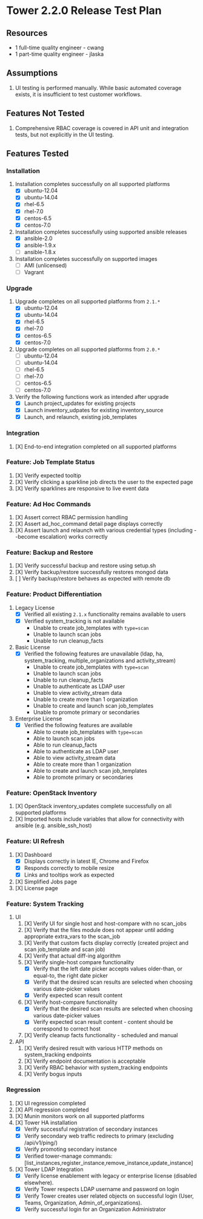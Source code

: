 # Tower 2.2.0 Release Test Plan

## Resources
* 1 full-time quality engineer - cwang
* 1 part-time quality engineer - jlaska

## Assumptions
1. UI testing is performed manually.  While basic automated coverage exists, it is insufficient to test customer workflows.

## Features Not Tested
1. Comprehensive RBAC coverage is covered in API unit and integration tests, but not explicitly in the UI testing.

## Features Tested

### Installation
1. Installation completes successfully on all supported platforms
    * [X] ubuntu-12.04
    * [X] ubuntu-14.04
    * [X] rhel-6.5
    * [X] rhel-7.0
    * [X] centos-6.5
    * [X] centos-7.0
1. Installation completes successfully using supported ansible releases
    * [X] ansible-2.0
    * [X] ansible-1.9.x
    * [ ] ansible-1.8.x
1. Installation completes successfully on supported images
    * [ ] AMI (unlicensed)
    * [ ] Vagrant

### Upgrade
1. Upgrade completes on all supported platforms from `2.1.*`
    * [X] ubuntu-12.04
    * [X] ubuntu-14.04
    * [X] rhel-6.5
    * [X] rhel-7.0
    * [X] centos-6.5
    * [X] centos-7.0
1. Upgrade completes on all supported platforms from `2.0.*`
    * [ ] ubuntu-12.04
    * [ ] ubuntu-14.04
    * [ ] rhel-6.5
    * [ ] rhel-7.0
    * [ ] centos-6.5
    * [ ] centos-7.0
1. Verify the following functions work as intended after upgrade
    * [X] Launch project_updates for existing projects
    * [X] Launch inventory_udpates for existing inventory_source
    * [X] Launch, and relaunch, existing job_templates

### Integration
1. [X] End-to-end integration completed on all supported platforms

### Feature: Job Template Status
1. [X] Verify expected tooltip
1. [X] Verify clicking a sparkline job directs the user to the expected page
1. [X] Verify sparklines are responsive to live event data

### Feature: Ad Hoc Commands
1. [X] Assert correct RBAC permission handling
1. [X] Assert ad_hoc_command detail page displays correctly
1. [X] Assert launch and relaunch with various credential types (including --become escalation) works correctly

### Feature: Backup and Restore
1. [X] Verify successful backup and restore using setup.sh
1. [X] Verify backup/restore successfully restores mongod data
1. [ ] Verify backup/restore behaves as expected with remote db

### Feature: Product Differentiation
1. Legacy License
    * [X] Verified all existing `2.1.x` functionality remains available to users
    * [X] Verified system_tracking is not available
        * Unable to create job_templates with `type=scan`
        * Unable to launch scan jobs
        * Unable to run cleanup_facts
1. Basic License
    * [X] Verified the following features are unavailable (ldap, ha, system_tracking, multiple_organizations and activity_stream)
        * Unable to create job_templates with `type=scan`
        * Unable to launch scan jobs
        * Unable to run cleanup_facts
        * Unable to authenticate as LDAP user
        * Unable to view activity_stream data
        * Unable to create more than 1 organization
        * Unable to create and launch scan job_templates
        * Unable to promote primary or secondaries
1. Enterprise License
    * [X] Verified the following features are available
        * Able to create job_templates with `type=scan`
        * Able to launch scan jobs
        * Able to run cleanup_facts
        * Able to authenticate as LDAP user
        * Able to view activity_stream data
        * Able to create more than 1 organization
        * Able to create and launch scan job_templates
        * Able to promote primary or secondaries

### Feature: OpenStack Inventory
1. [X] OpenStack inventory_updates complete successfully on all supported platforms
2. [X] Imported hosts include variables that allow for connectivity with ansible (e.g. ansible_ssh_host)

### Feature: UI Refresh
1. [X] Dashboard
   * [X] Displays correctly in latest IE, Chrome and Firefox
   * [X] Responds correctly to mobile resize
   * [X] Links and tooltips work as expected
2. [X] Simplified Jobs page
3. [X] License page

### Feature: System Tracking
1. UI
    1. [X] Verify UI for single host and host-compare with no scan_jobs
    2. [X] Verify that the files module does not appear until adding appropriate extra_vars to the scan_job
    3. [X] Verify that custom facts display correctly (created project and scan job_template and scan job)
    4. [X] Verify that actual diff-ing algorithm
    5. [X] Verify single-host compare functionality
       * [X] Verify that the left date picker accepts values older-than, or equal-to, the right date picker
       * [X] Verify that the desired scan results are selected when choosing various date-picker values
       * [X] Verify expected scan result content
    6. [X] Verify host-compare functionality
       * [X] Verify that the desired scan results are selected when choosing various date-picker values
       * [X] Verify expected scan result content - content should be correspond to correct host
    7. [X] Verify cleanup facts functionality - scheduled and manual
2. API
    1. [X] Verify desired result with various HTTP methods on system_tracking endpoints
    2. [X] Verify endpoint documentation is acceptable
    3. [X] Verify RBAC behavior with system_tracking endpoints
    4. [X] Verify bogus inputs

### Regression
1. [X] UI regression completed
1. [X] API regression completed
1. [X] Munin monitors work on all supported platforms
1. [X] Tower HA installation
    * [X] Verify successful registration of secondary instances
    * [X] Verify secondary web traffic redirects to primary (excluding /api/v1/ping/)
    * [X] Verify promoting secondary instance
    * [X] Verified tower-manage commands: [list_instances,register_instance,remove_instance,update_instance]
1. [X] Tower LDAP Integration
    * [X] Verify license enablement with legacy or enterprise license (disabled elsewhere).
    * [X] Verify Tower respects LDAP username and password on login
    * [X] Verify Tower creates user related objects on successful login (User, Teams, Organization, Admin_of_organizations).
    * [X] Verify successful login for an Organization Administrator
